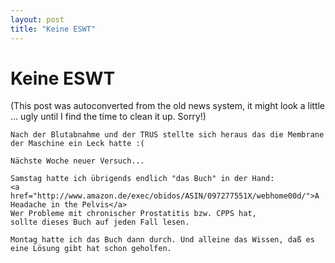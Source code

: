 ```yaml
---
layout: post
title: "Keine ESWT"
---
```

<h1>Keine ESWT</h1>
(This post was autoconverted from the old news system,
it might look a little ... ugly until I find the time
to clean it up.
Sorry!)

    Nach der Blutabnahme und der TRUS stellte sich heraus das die Membrane der Maschine ein Leck hatte :(
    
    Nächste Woche neuer Versuch...
    
    Samstag hatte ich übrigends endlich "das Buch" in der Hand:
    <a href="http://www.amazon.de/exec/obidos/ASIN/097277551X/webhome00d/">A Headache in the Pelvis</a>
    Wer Probleme mit chronischer Prostatitis bzw. CPPS hat,
    sollte dieses Buch auf jeden Fall lesen.
    
    Montag hatte ich das Buch dann durch. Und alleine das Wissen, daß es eine Lösung gibt hat schon geholfen.
    

